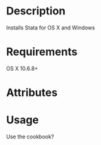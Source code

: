 Description
===========
Installs Stata for OS X and Windows

Requirements
============
OS X 10.6.8+

Attributes
==========

Usage
=====
Use the cookbook?
